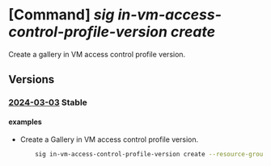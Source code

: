 # [Command] _sig in-vm-access-control-profile-version create_

Create a gallery in VM access control profile version.

## Versions

### [2024-03-03](/Resources/mgmt-plane/L3N1YnNjcmlwdGlvbnMve30vcmVzb3VyY2Vncm91cHMve30vcHJvdmlkZXJzL21pY3Jvc29mdC5jb21wdXRlL2dhbGxlcmllcy97fS9pbnZtYWNjZXNzY29udHJvbHByb2ZpbGVzL3t9L3ZlcnNpb25zL3t9/2024-03-03.xml) **Stable**

<!-- mgmt-plane /subscriptions/{}/resourcegroups/{}/providers/microsoft.compute/galleries/{}/invmaccesscontrolprofiles/{}/versions/{} 2024-03-03 -->

#### examples

- Create a Gallery in VM access control profile version.
    ```bash
        sig in-vm-access-control-profile-version create --resource-group myResourceGroup --gallery-name myGalleryName --profile-name myInVMAccessControlProfileName --profile-version 1.0.0 --location WestUS
    ```
